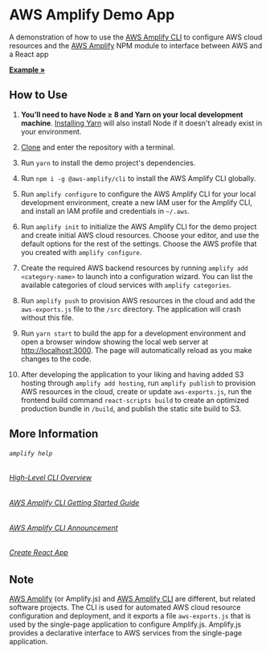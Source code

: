 # AWS Amplify Demo App

A demonstration of how to use the [AWS Amplify CLI](https://github.com/aws-amplify/amplify-cli) to configure AWS cloud resources and the [AWS Amplify](https://github.com/aws-amplify/amplify-js) NPM module to interface between AWS and a React app

**[Example »](http://amplifytest-20181102200157--hostingbucket.s3-website-us-west-2.amazonaws.com/)**

## How to Use

1. **You’ll need to have Node ≥ 8 and Yarn on your local development machine**. [Installing Yarn](https://yarnpkg.com/en/docs/install) will also install Node if it doesn't already exist in your environment.

2. [Clone](https://github.com/Burry/AWS-Amplify-Demo-React-App/archive/master.zip) and enter the repository with a terminal.

2. Run `yarn` to install the demo project's dependencies.

3. Run `npm i -g @aws-amplify/cli` to install the AWS Amplify CLI globally.

4. Run `amplify configure` to configure the AWS Amplify CLI for your local development environment, create a new IAM user for the Amplify CLI, and install an IAM profile and credentials in `~/.aws`.

5. Run `amplify init` to initialize the AWS Amplify CLI for the demo project and create initial AWS cloud resources. Choose your editor, and use the default options for the rest of the settings. Choose the AWS profile that you created with `amplify configure`.

6. Create the required AWS backend resources by running `amplify add <category-name>` to launch into a configuration wizard. You can list the available categories of cloud services with `amplify categories`.

7. Run `amplify push` to provision AWS resources in the cloud and add the `aws-exports.js` file to the `/src` directory. The application will crash without this file.

8. Run `yarn start` to build the app for a development environment and open a browser window showing the local web server at [http://localhost:3000](http://localhost:3000). The page will automatically reload as you make changes to the code.

9. After developing the application to your liking and having added S3 hosting through `amplify add hosting`, run `amplify publish` to provision AWS resources in the cloud, create or update `aws-exports.js`, run the frontend build command `react-scripts build` to create an optimized production bundle in `/build`, and publish the static site build to S3.

## More Information

###### `amplify help`
###### [High-Level CLI Overview](https://aws-amplify.github.io/media/toolchain)
###### [AWS Amplify CLI Getting Started Guide](https://aws-amplify.github.io/docs/js/start)
###### [AWS Amplify CLI Announcement](https://aws.amazon.com/blogs/mobile/announcing-the-aws-amplify-cli-toolchain/)
###### [Create React App](https://github.com/facebook/create-react-app)

## Note

[AWS Amplify](https://github.com/aws-amplify/amplify-js) (or Amplify.js) and [AWS Amplify CLI](https://github.com/aws-amplify/amplify-cli) are different, but related software projects. The CLI is used for automated AWS cloud resource configuration and deployment, and it exports a file `aws-exports.js` that is used by the single-page application to configure Amplify.js. Amplify.js provides a declarative interface to AWS services from the single-page application.
